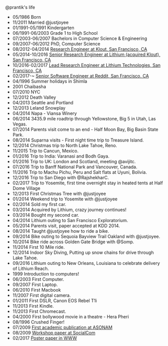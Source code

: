@prantik's life
- 05/1986 Born
- 11/2011 Married @justjoyee
- 01/1991-05/1991 Kindergarten
- 06/1991-06/2003 Grade 1 to High School
- 07/2003-06/2007 Bachelors in Computer Science & Engineering
- 09/2007-06/2012 PhD, Computer Science
- 08/2012-04/2014 [Research Engineer at Klout, San Francisco, CA](www.klout.com)
- 05/2014-10/2016 [Senior Research Engineer at Lithium (acquired Klout), San Francisco, CA](www.lithium.com)
- 10/2016-02/2017 [Lead Research Engineer at Lithium Technologies, San Francisco, CA](www.lithium.com)
- 02/2017-~ [Senior Software Engineer at Reddit, San Francisco, CA](www.reddit.com)
- 04/1996 Summer holidays in Shimla
- 2001 Chaibasha
- 07/2010 NYC
- 12/2012 Death Valley
- 04/2013 Seattle and Portland
- 12/2013 Leland Snowplay
- 04/2014 Napa - Viansa Winery
- 06/2014 3435.9 mile roadtrip through Yellowstone, Big 5 in Utah, Las Vegas.
- 07/2014 Parents visit come to an end - Half Moon Bay, Big Basin State Park.
- 08/2014 Suparna visits - First night time trip to Treasure Island.
- 12/2014 Christmas trip to North Lake Tahoe, Reno.
- 11/2015 Trip to Cancun, Mexico.
- 01/2016 Trip to India: Varanasi and Bodh Gaya.
- 01/2016 Trip to UK: London and Scotland, meeting @avijitc.
- 07/2016 Trip to Banff National Park and Vancouver, Canada.
- 11/2016 Trip to Machu Pichu, Peru and Salt flats at Uyuni, Bolivia.
- 12/2016 Trip to San Diego with @RajshekharC.
- 02/2017 Trip to Yosemite, first time overnight stay in heated tents at Half Dome Village
- 12/2013 First Christmas Tree with @justjoyee
- 01/2014 Weekend trip to Yosemite with @justjoyee
- 02/2014 Sold my first car.
- 03/2014 Acquired by Lithium, crazy journey continues!
- 03/2014 Bought my second car.
- 04/2014 Lithium outing to San Francisco Exploratorium.
- 05/2014 Parents visit, paper accepted at KDD 2014.
- 08/2014 Taught @justjoyee how to ride a bike.
- 09/2014 Bike outing to Sequoia Bayview Trail Oakland with @justjoyee.
- 10/2014 Bike ride across Golden Gate Bridge with @Somp.
- 11/2014 First 10 Mile ride.
- 12/2014 Indoor Sky Diving, Putting up snow chains for drive through Lake Tahoe.
- 09/2016 Lithium outing to New Orleans, Louisiana to celebrate delivery of Lithium Reach.
- 1999 Introduction to computers!
- 06/2003 First Computer.
- 09/2007 First Laptop.
- 06/2010 First Macbook
- 11/2007 First digital camera.
- 01/2011 First DSLR, Canon EOS Rebel T1i
- 11/2013 First Kindle.
- 11/2013 First Chromecast.
- 04/2000 First bollywood movie in a theatre - Hera Pheri
- 08/1996 Crushed Finger!
- 07/2009 [First academic publication at ASONAM](http://www.informatik.uni-trier.de/~ley/db/conf/asunam/asunam2009.html)
- 08/2009 [Workshop paper at SocialCom](http://www.asesite.org/conferences/socialcom/2009/)
- 02/2017 [Poster paper in WWW](http://www.www2017.com.au/)
